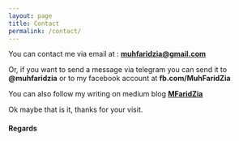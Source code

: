 ```yaml
---
layout: page
title: Contact
permalink: /contact/
---
```


You can contact me via email at : **muhfaridzia@gmail.com**

Or, if you want to send a message via telegram you can send it to **@muhfaridzia** or to my facebook account at **fb.com/MuhFaridZia** 

You can also follow my writing on medium blog **[MFaridZia](https://medium.com/@MFaridZia/)**

Ok maybe that is it, thanks for your visit.

#### Regards 
